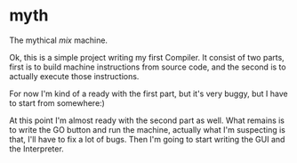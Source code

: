 # myth
The mythical *mix* machine.

Ok, this is a simple project writing my first Compiler.
It consist of two parts, first is to build machine
instructions from source code, and the second is to
actually execute those instructions.

For now I'm kind of a ready with the first part, but it's
very buggy, but I have to start from somewhere:)

At this point I'm almost ready with the second part
as well. What remains is to write the GO button and
run the machine, actually what I'm suspecting is that,
I'll have to fix a lot of bugs. Then I'm going to start
writing the GUI and the Interpreter.
